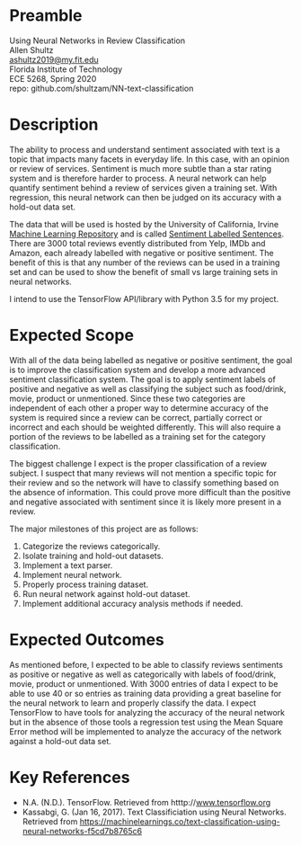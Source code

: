 # Preamble
Using Neural Networks in Review Classification  
Allen Shultz  
ashultz2019@my.fit.edu  
Florida Institute of Technology  
ECE 5268, Spring 2020  
repo: github.com/shultzam/NN-text-classification  

# Description
The ability to process and understand sentiment associated with text is a topic that impacts many facets in everyday life. In this case, with an opinion or review of services. Sentiment is much more subtle than a star rating system and is therefore harder to process. A neural network can help quantify sentiment behind a review of services given a training set. With regression, this neural network can then be judged on its accuracy with a hold-out data set.

The data that will be used is hosted by the University of California, Irvine [Machine Learning Repository](https://archive.ics.uci.edu/ml/datasets.php?format=&task=&att=&area=&numAtt=&numIns=&type=text&sort=nameUp&view=table) and is called [Sentiment Labelled Sentences](https://archive.ics.uci.edu/ml/datasets/Sentiment+Labelled+Sentences). There are 3000 total reviews evently distributed from Yelp, IMDb and Amazon, each already labelled with negative or positive sentiment. The benefit of this is that any number of the reviews can be used in a training set and can be used to show the benefit of small vs large training sets in neural networks.

I intend to use the TensorFlow API/library with Python 3.5 for my project.

# Expected Scope
With all of the data being labelled as negative or positive sentiment, the goal is to improve the classification system and develop a more advanced sentiment classification system. The goal is to apply sentiment labels of positive and negative as well as classifying the subject such as food/drink, movie, product or unmentioned. Since these two categories are independent of each other a proper way to determine accuracy of the system is required since a review can be correct, partially correct or incorrect and each should be weighted differently. This will also require a portion of the reviews to be labelled as a training set for the category classification. 

The biggest challenge I expect is the proper classification of a review subject. I suspect that many reviews will not mention a specific topic for their review and so the network will have to classify something based on the absence of information. This could prove more difficult than the positive and negative associated with sentiment since it is likely more present in a review.

The major milestones of this project are as follows:
1. Categorize the reviews categorically.
2. Isolate training and hold-out datasets.
3. Implement a text parser.
4. Implement neural network.
5. Properly process training dataset.
6. Run neural network against hold-out dataset.
7. Implement additional accuracy analysis methods if needed.

# Expected Outcomes
As mentioned before, I expected to be able to classify reviews sentiments as positive or negative as well as categorically with labels of food/drink, movie, product or unmentioned. With 3000 entries of data I expect to be able to use 40 or so entries as training data providing a great baseline for the neural network to learn and properly classify the data. I expect TensorFlow to have tools for analyzing the accuracy of the neural network but in the absence of those tools a regression test using the Mean Square Error method will be implemented to analyze the accuracy of the network against a hold-out data set.

# Key References
- N.A. (N.D.). TensorFlow. Retrieved from htttp://www.tensorflow.org
- Kassabgi, G. (Jan 16, 2017). Text Classificiation using Neural Networks. Retrieved from https://machinelearnings.co/text-classification-using-neural-networks-f5cd7b8765c6

